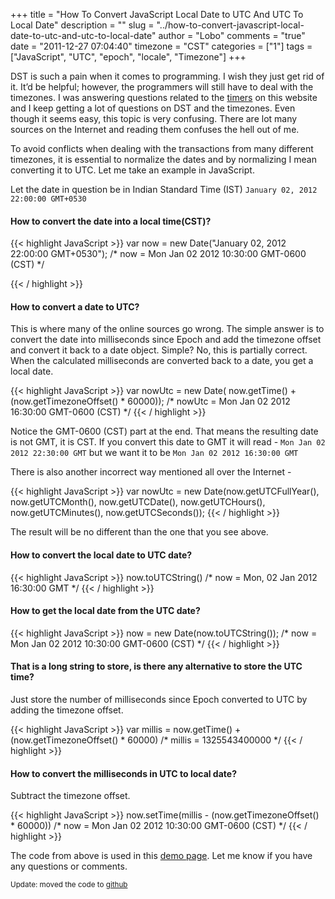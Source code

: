 +++
title = "How To Convert JavaScript Local Date to UTC And UTC To Local Date"
description = ""
slug = "../how-to-convert-javascript-local-date-to-utc-and-utc-to-local-date"
author = "Lobo"
comments = "true"
date = "2011-12-27 07:04:40"
timezone = "CST"
categories = ["1"]
tags = ["JavaScript", "UTC", "epoch", "locale", "Timezone"]
+++


DST is such a pain when it comes to programming. I wish they just get rid of it. It’d be helpful; however, the programmers will still have to deal with the timezones. I was answering questions related to the [timers](/tags/timer/) on this website and I keep getting a lot of questions on DST and the timezones. Even though it seems easy, this topic is very confusing. There are lot many sources on the Internet and reading them confuses the hell out of me.

To avoid conflicts when dealing with the transactions from many different timezones, it is essential to normalize the dates and by normalizing I mean converting it to UTC. Let me take an example in JavaScript.

Let the date in question be in Indian Standard Time (IST) `January 02, 2012 22:00:00 GMT+0530`


#### How to convert the date into a local time(CST)?

{{< highlight JavaScript >}}
var now = new Date("January 02, 2012 22:00:00 GMT+0530");
/* now = Mon Jan 02 2012 10:30:00 GMT-0600 (CST) */

{{< / highlight >}}


#### How to convert a date to UTC?
This is where many of the online sources go wrong. The simple answer is to convert the date into milliseconds since Epoch and add the timezone offset and convert it back to a date object. Simple? No, this is partially correct. When the calculated milliseconds are converted back to a date, you get a local date.

{{< highlight JavaScript >}}
var nowUtc = new Date( now.getTime() + (now.getTimezoneOffset() * 60000));
/* nowUtc = Mon Jan 02 2012 16:30:00 GMT-0600 (CST) */
{{< / highlight >}}


Notice the GMT-0600 (CST) part at the end. That means the resulting date is not GMT, it is CST. If you convert this date to GMT it will read - `Mon Jan 02 2012 22:30:00 GMT` but we want it to be `Mon Jan 02 2012 16:30:00 GMT`

There is also another incorrect way mentioned all over the Internet -

{{< highlight JavaScript >}}
var nowUtc = new Date(now.getUTCFullYear(), now.getUTCMonth(), now.getUTCDate(),  now.getUTCHours(), now.getUTCMinutes(), now.getUTCSeconds());
{{< / highlight >}}


The result will be no different than the one that you see above.

#### How to convert the local date to UTC date?

{{< highlight JavaScript >}}
now.toUTCString()
/* now = Mon, 02 Jan 2012 16:30:00 GMT */
{{< / highlight >}}


#### How to get the local date from the UTC date?

{{< highlight JavaScript >}}
now = new Date(now.toUTCString());
/* now = Mon Jan 02 2012 10:30:00 GMT-0600 (CST) */
{{< / highlight >}}


#### That is a long string to store, is there any alternative to store the UTC time?
Just store the number of milliseconds since Epoch converted to UTC by adding the timezone offset.

{{< highlight JavaScript >}}
var millis = now.getTime() + (now.getTimezoneOffset() * 60000)
/* millis = 1325543400000 */
{{< / highlight >}}


#### How to convert the milliseconds in UTC to local date?
Subtract the timezone offset.

{{< highlight JavaScript >}}
now.setTime(millis - (now.getTimezoneOffset() * 60000))
/* now = Mon Jan 02 2012 10:30:00 GMT-0600 (CST) */
{{< / highlight >}}


The code from above is used in this [demo page](/media/51-75/52-javascript-utc/javascript-utc-demo.html). Let me know if you have any questions or comments.

<small>Update: moved the code to [github](https://github.com/lobopraveen/JavaScript-UTCDate)</small>
